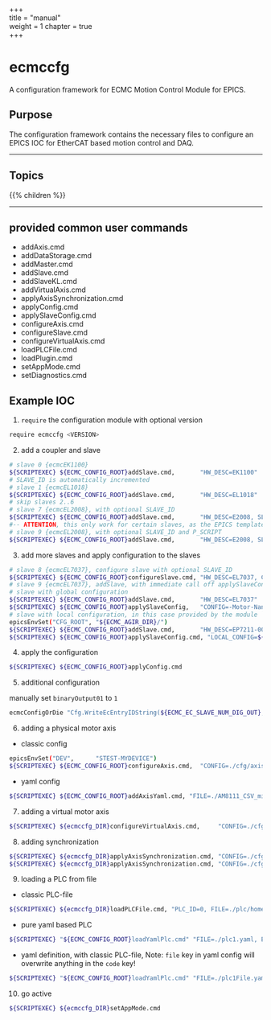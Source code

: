 +++  
title = "manual"   
weight = 1
chapter = true  
+++  

# ecmccfg

A configuration framework for ECMC Motion Control Module for EPICS.

## Purpose

The configuration framework contains the necessary files to configure an EPICS IOC for EtherCAT based motion control and DAQ.

***
## Topics
{{% children %}}

---
## provided common user commands

* addAxis.cmd
* addDataStorage.cmd
* addMaster.cmd
* addSlave.cmd
* addSlaveKL.cmd
* addVirtualAxis.cmd
* applyAxisSynchronization.cmd
* applyConfig.cmd
* applySlaveConfig.cmd
* configureAxis.cmd
* configureSlave.cmd
* configureVirtualAxis.cmd
* loadPLCFile.cmd
* loadPlugin.cmd
* setAppMode.cmd
* setDiagnostics.cmd

## Example IOC

1.  `require` the configuration module with optional version
  ```bash
  require ecmccfg <VERSION>
  ```

2.  add a coupler and slave
  ```bash
  # slave 0 {ecmcEK1100}
  ${SCRIPTEXEC} ${ECMC_CONFIG_ROOT}addSlave.cmd,       "HW_DESC=EK1100"
  # SLAVE_ID is automatically incremented
  # slave 1 {ecmcEL1018}
  ${SCRIPTEXEC} ${ECMC_CONFIG_ROOT}addSlave.cmd,       "HW_DESC=EL1018"
  # skip slaves 2..6
  # slave 7 {ecmcEL2008}, with optional SLAVE_ID
  ${SCRIPTEXEC} ${ECMC_CONFIG_ROOT}addSlave.cmd,       "HW_DESC=E2008, SLAVE_ID=7"
  #-- ATTENTION, this only work for certain slaves, as the EPICS templates have to be migrated before
  # slave 9 {ecmcEL2008}, with optional SLAVE_ID and P_SCRIPT
  ${SCRIPTEXEC} ${ECMC_CONFIG_ROOT}addSlave.cmd,       "HW_DESC=E2008, SLAVE_ID=7, P_SCRIPT=mXsXXX"
  ```
3.  add more slaves and apply configuration to the slaves
  ```bash
  # slave 8 {ecmcEL7037}, configure slave with optional SLAVE_ID
  ${SCRIPTEXEC} ${ECMC_CONFIG_ROOT}configureSlave.cmd, "HW_DESC=EL7037, CONFIG=-Motor-Nanotec-ST4118L1804-B, SLAVE_ID=8"
  # slave 9 {ecmcEL7037}, addSlave, with immediate call off applySlaveConfig
  # slave with global configuration
  ${SCRIPTEXEC} ${ECMC_CONFIG_ROOT}addSlave.cmd,       "HW_DESC=EL7037"
  ${SCRIPTEXEC} ${ECMC_CONFIG_ROOT}applySlaveConfig,   "CONFIG=-Motor-Nanotec-ST4118L1804-B"
  # slave with local configuration, in this case provided by the module `ECMC_AGIR`
  epicsEnvSet("CFG_ROOT", "${ECMC_AGIR_DIR}/")
  ${SCRIPTEXEC} ${ECMC_CONFIG_ROOT}addSlave.cmd,       "HW_DESC=EP7211-0034_ALL"
  ${SCRIPTEXEC} ${ECMC_CONFIG_ROOT}applySlaveConfig.cmd, "LOCAL_CONFIG=${CFG_ROOT}AM8211_AGIR.cfg"
  ```

4.  apply the configuration
  ```bash
  ${SCRIPTEXEC} ${ECMC_CONFIG_ROOT}applyConfig.cmd
  ```

5. additional configuration

  manually set `binaryOutput01` to `1`

  ```bash
  ecmcConfigOrDie "Cfg.WriteEcEntryIDString(${ECMC_EC_SLAVE_NUM_DIG_OUT},binaryOutput01,1)"
  ```

6. adding a physical motor axis

  * classic config
  ```bash
  epicsEnvSet("DEV",      "STEST-MYDEVICE")
  ${SCRIPTEXEC} ${ECMC_CONFIG_ROOT}configureAxis.cmd,  "CONFIG=./cfg/axis_1"
  ```
   * yaml config
  ```bash
  ${SCRIPTEXEC} ${ECMC_CONFIG_ROOT}addAxisYaml.cmd, "FILE=./AM8111_CSV_minimum.yaml, ECMC_TMPDIR=/tmp/"
  ```

7. adding a virtual motor axis
  ```bash
  ${SCRIPTEXEC} ${ecmccfg_DIR}configureVirtualAxis.cmd,     "CONFIG=./cfg/axis_11_virt"
  ```

8. adding synchronization
  ```bash
  ${SCRIPTEXEC} ${ecmccfg_DIR}applyAxisSynchronization.cmd, "CONFIG=./cfg/axis_1_sync"
  ${SCRIPTEXEC} ${ecmccfg_DIR}applyAxisSynchronization.cmd, "CONFIG=./cfg/axis_11_sync"
  ```   

9. loading a PLC from file
  * classic PLC-file
  ```bash
  ${SCRIPTEXEC} ${ecmccfg_DIR}loadPLCFile.cmd, "PLC_ID=0, FILE=./plc/homeSlit.plc, SAMPLE_RATE_MS=100"
  ```
  * pure yaml based PLC
  ```bash
  ${SCRIPTEXEC} "${ECMC_CONFIG_ROOT}loadYamlPlc.cmd" "FILE=./plc1.yaml, ECMC_TMPDIR=/tmp/"
  ```
  * yaml definition, with classic PLC-file, Note: `file` key in yaml config will overwrite anything in the `code` key!
  ```bash
  ${SCRIPTEXEC} "${ECMC_CONFIG_ROOT}loadYamlPlc.cmd" "FILE=./plc1File.yaml, ECMC_TMPDIR=/tmp/"
  ```

10. go active
  ```bash
  ${SCRIPTEXEC} ${ecmccfg_DIR}setAppMode.cmd
  ```
